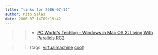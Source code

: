 ```yaml
---
title: "links for 2006-07-14"
author: Pito Salas
date: 2006-07-14T09:19:42
---
```



>>

>>   * [PC World's Techlog - Windows in Mac OS X: Living With Parallels
RC2](<http://blogs.pcworld.com/techlog/archives/002198.html>)

>>

>> (tags: [virtualmachine](<http://del.icio.us/pitosalas/virtualmachine>)
[cool](<http://del.icio.us/pitosalas/cool>))

>>

>>


